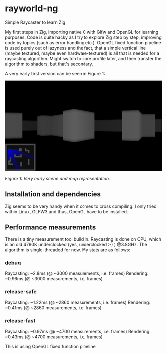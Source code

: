 # rayworld-ng
Simple Raycaster to learn Zig

My first steps in Zig, importing native C with Glfw and OpenGL for learning purposes. Code is quite hacky as I try to explore Zig step by step, improving code by topics (such as error handling etc.). OpenGL fixed function pipeline is used purely out of lazyness and the fact, that a simple vertical line (maybe textured, maybe even hardware-textured) is all that is needed for a raycasting algorithm. Might switch to core profile later, and then transfer the algorithm to shaders, but that's secondary.

A very early first version can be seen in Figure 1:

![Very early map and player represenation](screenshots/map.jpg?raw=true)

*Figure 1: Very early scene and map representation.*

## Installation and dependencies

Zig seems to be very handy when it comes to cross compiling. I only tried within Linux, GLFW3 and thus, OpenGL have to be installed.

## Performance measurements

There is a tiny measurement tool build in.
Raycasting is done on CPU, which is an old 4790K underclocked (yes, underclocked :-) ) @3.8GHz.
The algorithm is single-threaded for now. My stats are as follows:
### debug
Raycasting: ~2.8ms (@ ~3000 measurements, i.e. frames)
Rendering: ~0.96ms (@ ~3000 measurements, i.e. frames)

### release-safe
Raycasting: ~1.22ms (@ ~2860 measurements, i.e. frames)
Rendering:  ~0.41ms (@ ~2860 measurements, i.e. frames) 

### release-fast
Raycasting: ~0.97ms (@ ~4700 measurements, i.e. frames)
Rendering:  ~0.43ms (@ ~4700 measurements, i.e. frames)

This is using OpenGL fixed function pipeline


